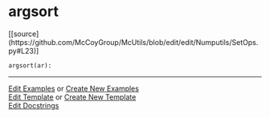 # <a id="McUtils.Numputils.SetOps.argsort">argsort</a>
<div class="docs-source-link" markdown="1">
[[source](https://github.com/McCoyGroup/McUtils/blob/edit/edit/Numputils/SetOps.py#L23)]
</div>

```python
argsort(ar): 
```
 



___

[Edit Examples](https://github.com/McCoyGroup/McUtils/edit/gh-pages/ci/examples/McUtils/Numputils/SetOps/argsort.md) or 
[Create New Examples](https://github.com/McCoyGroup/McUtils/new/gh-pages/?filename=ci/examples/McUtils/Numputils/SetOps/argsort.md) <br/>
[Edit Template](https://github.com/McCoyGroup/McUtils/edit/gh-pages/ci/docs/McUtils/Numputils/SetOps/argsort.md) or 
[Create New Template](https://github.com/McCoyGroup/McUtils/new/gh-pages/?filename=ci/docs/templates/McUtils/Numputils/SetOps/argsort.md) <br/>
[Edit Docstrings](https://github.com/McCoyGroup/McUtils/edit/edit/Numputils/SetOps.py#L23?message=Update%20Docs)